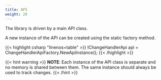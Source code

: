 ```yaml
---
title: API
weight: 20
---
```


The library is driven by a main API class.

A new instance of the API can be created using the static factory method.

{{< highlight csharp "linenos=table" >}}
IChangeHandlerApi api = ChangeHandlerApiFactory.NewApiInstance();
{{< /highlight >}}

{{< hint warning >}}
**NOTE**: Each instance of the API class is separate and no memory is shared between them.
The same instance should always be used to track changes.
{{< /hint >}}
